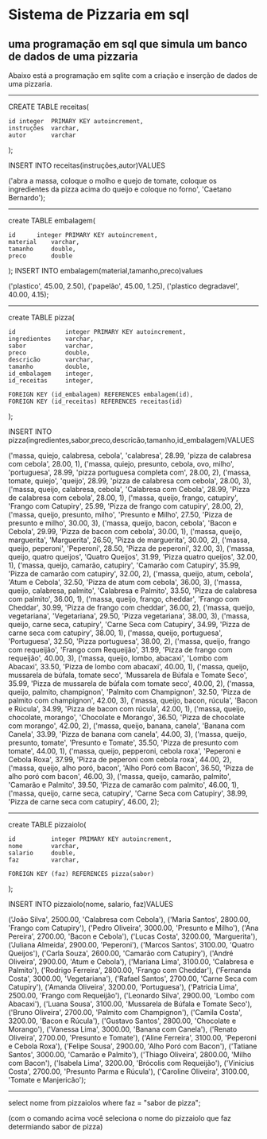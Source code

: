 # Sistema de Pizzaria em sql
uma programação em sql que simula um banco de dados de uma pizzaria
-------------------------------------------------------------------------
Abaixo está a programação em sqlite com a criação e inserção de dados de uma pizzaria.

------------------------------------------------------------------------


CREATE TABLE receitas(

	id integer	PRIMARY KEY	autoincrement,
	instruções	varchar,
	autor		varchar
);

INSERT INTO receitas(instruções,autor)VALUES

('abra a massa, coloque o molho e quejo de tomate, coloque os ingredientes da pizza acima do queijo e coloque no forno', 'Caetano Bernardo');

------------------------------------------------------------------------------

create TABLE embalagem(

	id		integer PRIMARY KEY autoincrement,
	material	varchar,
	tamanho		double,
	preco		double
);
INSERT INTO embalagem(material,tamanho,preco)values

('plastico', 45.00, 2.50),
('papelão', 45.00, 1.25),
('plastico degradavel', 40.00, 4.15);

------------------------------------------------------------------------------

create TABLE pizza(

	id				integer PRIMARY KEY autoincrement,
	ingredientes	varchar,
	sabor			varchar,
	preco			double,
	descricão		varchar,
	tamanho			double,
	id_embalagem	integer,
	id_receitas		integer,
	
	FOREIGN KEY (id_embalagem) REFERENCES embalagem(id),
	FOREIGN KEY (id_receitas) REFERENCES receitas(id)
);

INSERT INTO pizza(ingredientes,sabor,preco,descricão,tamanho,id_embalagem)VALUES

('massa, quiejo, calabresa, cebola', 'calabresa', 28.99, 'pizza de calabresa com cebola', 28.00, 1),
('massa, quiejo, presunto, cebola, ovo, milho', 'portuguesa', 28.99, 'pizza portuguesa completa com', 28.00, 2),
('massa, tomate, quiejo', 'queijo', 28.99, 'pizza de calabresa com cebola', 28.00, 3),
('massa, queijo, calabresa, cebola', 'Calabresa com Cebola', 28.99, 'Pizza de calabresa com cebola', 28.00, 1),
('massa, queijo, frango, catupiry', 'Frango com Catupiry', 25.99, 'Pizza de frango com catupiry', 28.00, 2),
('massa, queijo, presunto, milho', 'Presunto e Milho', 27.50, 'Pizza de presunto e milho', 30.00, 3),
('massa, queijo, bacon, cebola', 'Bacon e Cebola', 29.99, 'Pizza de bacon com cebola', 30.00, 1),
('massa, queijo, marguerita', 'Marguerita', 26.50, 'Pizza de marguerita', 30.00, 2),
('massa, queijo, peperoni', 'Peperoni', 28.50, 'Pizza de peperoni', 32.00, 3),
('massa, queijo, quatro queijos', 'Quatro Queijos', 31.99, 'Pizza quatro queijos', 32.00, 1),
('massa, queijo, camarão, catupiry', 'Camarão com Catupiry', 35.99, 'Pizza de camarão com catupiry', 32.00, 2),
('massa, queijo, atum, cebola', 'Atum e Cebola', 32.50, 'Pizza de atum com cebola', 36.00, 3),
('massa, queijo, calabresa, palmito', 'Calabresa e Palmito', 33.50, 'Pizza de calabresa com palmito', 36.00, 1),
('massa, queijo, frango, cheddar', 'Frango com Cheddar', 30.99, 'Pizza de frango com cheddar', 36.00, 2),
('massa, queijo, vegetariana', 'Vegetariana', 29.50, 'Pizza vegetariana', 38.00, 3),
('massa, queijo, carne seca, catupiry', 'Carne Seca com Catupiry', 34.99, 'Pizza de carne seca com catupiry', 38.00, 1),
('massa, queijo, portuguesa', 'Portuguesa', 32.50, 'Pizza portuguesa', 38.00, 2),
('massa, queijo, frango com requeijão', 'Frango com Requeijão', 31.99, 'Pizza de frango com requeijão', 40.00, 3),
('massa, queijo, lombo, abacaxi', 'Lombo com Abacaxi', 33.50, 'Pizza de lombo com abacaxi', 40.00, 1),
('massa, queijo, mussarela de búfala, tomate seco', 'Mussarela de Búfala e Tomate Seco', 35.99, 'Pizza de mussarela de búfala com tomate seco', 40.00, 2),
('massa, queijo, palmito, champignon', 'Palmito com Champignon', 32.50, 'Pizza de palmito com champignon', 42.00, 3),
('massa, queijo, bacon, rúcula', 'Bacon e Rúcula', 34.99, 'Pizza de bacon com rúcula', 42.00, 1),
('massa, queijo, chocolate, morango', 'Chocolate e Morango', 36.50, 'Pizza de chocolate com morango', 42.00, 2),
('massa, queijo, banana, canela', 'Banana com Canela', 33.99, 'Pizza de banana com canela', 44.00, 3),
('massa, queijo, presunto, tomate', 'Presunto e Tomate', 35.50, 'Pizza de presunto com tomate', 44.00, 1),
('massa, queijo, pepperoni, cebola roxa', 'Peperoni e Cebola Roxa', 37.99, 'Pizza de peperoni com cebola roxa', 44.00, 2),
('massa, queijo, alho poró, bacon', 'Alho Poró com Bacon', 36.50, 'Pizza de alho poró com bacon', 46.00, 3),
('massa, queijo, camarão, palmito', 'Camarão e Palmito', 39.50, 'Pizza de camarão com palmito', 46.00, 1),
('massa, queijo, carne seca, catupiry', 'Carne Seca com Catupiry', 38.99, 'Pizza de carne seca com catupiry', 46.00, 2);

------------------------------------------------------------------------------


create TABLE pizzaiolo(

	id			integer PRIMARY KEY autoincrement,
	nome		varchar,
	salario		double,
	faz			varchar,
	
	FOREIGN KEY (faz) REFERENCES pizza(sabor)
);

INSERT INTO pizzaiolo(nome, salario, faz)VALUES

('João Silva', 2500.00, 'Calabresa com Cebola'),
('Maria Santos', 2800.00, 'Frango com Catupiry'),
('Pedro Oliveira', 3000.00, 'Presunto e Milho'),
('Ana Pereira', 2700.00, 'Bacon e Cebola'),
('Lucas Costa', 3200.00, 'Marguerita'),
('Juliana Almeida', 2900.00, 'Peperoni'),
('Marcos Santos', 3100.00, 'Quatro Queijos'),
('Carla Souza', 2600.00, 'Camarão com Catupiry'),
('André Oliveira', 2900.00, 'Atum e Cebola'),
('Mariana Lima', 3100.00, 'Calabresa e Palmito'),
('Rodrigo Ferreira', 2800.00, 'Frango com Cheddar'),
('Fernanda Costa', 3000.00, 'Vegetariana'),
('Rafael Santos', 2700.00, 'Carne Seca com Catupiry'),
('Amanda Oliveira', 3200.00, 'Portuguesa'),
('Patricia Lima', 2500.00, 'Frango com Requeijão'),
('Leonardo Silva', 2900.00, 'Lombo com Abacaxi'),
('Luana Sousa', 3100.00, 'Mussarela de Búfala e Tomate Seco'),
('Bruno Oliveira', 2700.00, 'Palmito com Champignon'),
('Camila Costa', 3200.00, 'Bacon e Rúcula'),
('Gustavo Santos', 2800.00, 'Chocolate e Morango'),
('Vanessa Lima', 3000.00, 'Banana com Canela'),
('Renato Oliveira', 2700.00, 'Presunto e Tomate'),
('Aline Ferreira', 3100.00, 'Peperoni e Cebola Roxa'),
('Felipe Sousa', 2900.00, 'Alho Poró com Bacon'),
('Tatiane Santos', 3000.00, 'Camarão e Palmito'),
('Thiago Oliveira', 2800.00, 'Milho com Bacon'),
('Isabela Lima', 3200.00, 'Brócolis com Requeijão'),
('Vinicius Costa', 2700.00, 'Presunto Parma e Rúcula'),
('Caroline Oliveira', 3100.00, 'Tomate e Manjericão');


------------------------------------------------------------------------------

select nome from pizzaiolos where faz = "sabor de pizza";

(com o comando acima você seleciona o  nome do pizzaiolo que faz determiando sabor de pizza)
